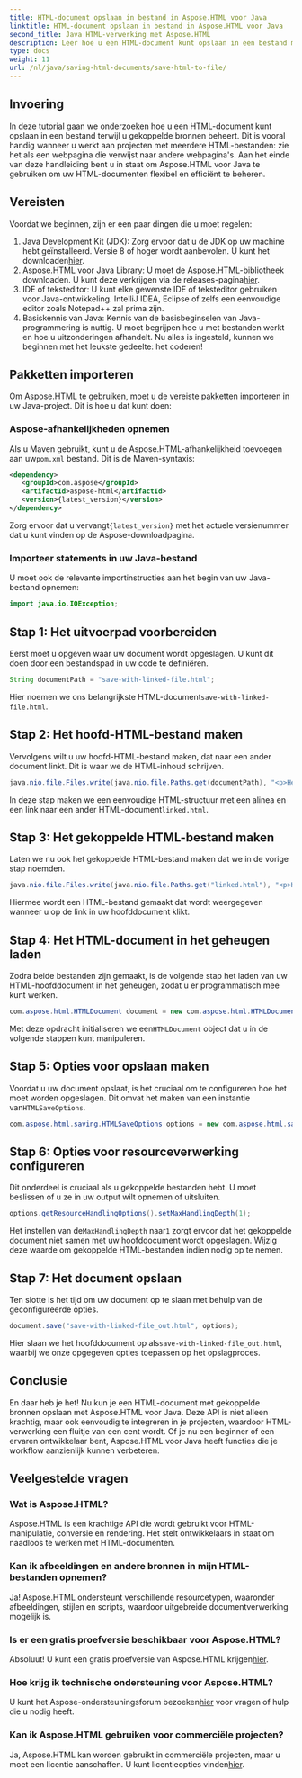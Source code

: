 ```yaml
---
title: HTML-document opslaan in bestand in Aspose.HTML voor Java
linktitle: HTML-document opslaan in bestand in Aspose.HTML voor Java
second_title: Java HTML-verwerking met Aspose.HTML
description: Leer hoe u een HTML-document kunt opslaan in een bestand met Aspose.HTML voor Java, ideaal voor het eenvoudig verwerken van meerdere gekoppelde bronnen.
type: docs
weight: 11
url: /nl/java/saving-html-documents/save-html-to-file/
---
```

## Invoering
In deze tutorial gaan we onderzoeken hoe u een HTML-document kunt opslaan in een bestand terwijl u gekoppelde bronnen beheert. Dit is vooral handig wanneer u werkt aan projecten met meerdere HTML-bestanden: zie het als een webpagina die verwijst naar andere webpagina's. Aan het einde van deze handleiding bent u in staat om Aspose.HTML voor Java te gebruiken om uw HTML-documenten flexibel en efficiënt te beheren.
## Vereisten
Voordat we beginnen, zijn er een paar dingen die u moet regelen:
1.  Java Development Kit (JDK): Zorg ervoor dat u de JDK op uw machine hebt geïnstalleerd. Versie 8 of hoger wordt aanbevolen. U kunt het downloaden[hier](https://www.oracle.com/java/technologies/javase-jdk11-downloads.html).
2.  Aspose.HTML voor Java Library: U moet de Aspose.HTML-bibliotheek downloaden. U kunt deze verkrijgen via de releases-pagina[hier](https://releases.aspose.com/html/java/).
3. IDE of teksteditor: U kunt elke gewenste IDE of teksteditor gebruiken voor Java-ontwikkeling. IntelliJ IDEA, Eclipse of zelfs een eenvoudige editor zoals Notepad++ zal prima zijn.
4. Basiskennis van Java: Kennis van de basisbeginselen van Java-programmering is nuttig. U moet begrijpen hoe u met bestanden werkt en hoe u uitzonderingen afhandelt.
Nu alles is ingesteld, kunnen we beginnen met het leukste gedeelte: het coderen!
## Pakketten importeren
Om Aspose.HTML te gebruiken, moet u de vereiste pakketten importeren in uw Java-project. Dit is hoe u dat kunt doen:
### Aspose-afhankelijkheden opnemen
 Als u Maven gebruikt, kunt u de Aspose.HTML-afhankelijkheid toevoegen aan uw`pom.xml` bestand. Dit is de Maven-syntaxis:
```xml
<dependency>
   <groupId>com.aspose</groupId>
   <artifactId>aspose-html</artifactId>
   <version>{latest_version}</version>
</dependency>
```
 Zorg ervoor dat u vervangt`{latest_version}` met het actuele versienummer dat u kunt vinden op de Aspose-downloadpagina.
### Importeer statements in uw Java-bestand
U moet ook de relevante importinstructies aan het begin van uw Java-bestand opnemen:
```java
import java.io.IOException;
```

## Stap 1: Het uitvoerpad voorbereiden
Eerst moet u opgeven waar uw document wordt opgeslagen. U kunt dit doen door een bestandspad in uw code te definiëren.
```java
String documentPath = "save-with-linked-file.html";
```
 Hier noemen we ons belangrijkste HTML-document`save-with-linked-file.html`.
## Stap 2: Het hoofd-HTML-bestand maken
Vervolgens wilt u uw hoofd-HTML-bestand maken, dat naar een ander document linkt. Dit is waar we de HTML-inhoud schrijven.
```java
java.nio.file.Files.write(java.nio.file.Paths.get(documentPath), "<p>Hello World!</p><a href='linked.html'>linked file</a>".getBytes());
```
 In deze stap maken we een eenvoudige HTML-structuur met een alinea en een link naar een ander HTML-document`linked.html`.
## Stap 3: Het gekoppelde HTML-bestand maken
Laten we nu ook het gekoppelde HTML-bestand maken dat we in de vorige stap noemden.
```java
java.nio.file.Files.write(java.nio.file.Paths.get("linked.html"), "<p>Hello linked file!</p>".getBytes());
```
Hiermee wordt een HTML-bestand gemaakt dat wordt weergegeven wanneer u op de link in uw hoofddocument klikt.
## Stap 4: Het HTML-document in het geheugen laden
Zodra beide bestanden zijn gemaakt, is de volgende stap het laden van uw HTML-hoofddocument in het geheugen, zodat u er programmatisch mee kunt werken.
```java
com.aspose.html.HTMLDocument document = new com.aspose.html.HTMLDocument(documentPath);
```
 Met deze opdracht initialiseren we een`HTMLDocument` object dat u in de volgende stappen kunt manipuleren.
## Stap 5: Opties voor opslaan maken
Voordat u uw document opslaat, is het cruciaal om te configureren hoe het moet worden opgeslagen. Dit omvat het maken van een instantie van`HTMLSaveOptions`.
```java
com.aspose.html.saving.HTMLSaveOptions options = new com.aspose.html.saving.HTMLSaveOptions();
```
## Stap 6: Opties voor resourceverwerking configureren
Dit onderdeel is cruciaal als u gekoppelde bestanden hebt. U moet beslissen of u ze in uw output wilt opnemen of uitsluiten. 
```java
options.getResourceHandlingOptions().setMaxHandlingDepth(1);
```
 Het instellen van de`MaxHandlingDepth` naar`1` zorgt ervoor dat het gekoppelde document niet samen met uw hoofddocument wordt opgeslagen. Wijzig deze waarde om gekoppelde HTML-bestanden indien nodig op te nemen.
## Stap 7: Het document opslaan
Ten slotte is het tijd om uw document op te slaan met behulp van de geconfigureerde opties.
```java
document.save("save-with-linked-file_out.html", options);
```
 Hier slaan we het hoofddocument op als`save-with-linked-file_out.html`, waarbij we onze opgegeven opties toepassen op het opslagproces.
## Conclusie
En daar heb je het! Nu kun je een HTML-document met gekoppelde bronnen opslaan met Aspose.HTML voor Java. Deze API is niet alleen krachtig, maar ook eenvoudig te integreren in je projecten, waardoor HTML-verwerking een fluitje van een cent wordt. Of je nu een beginner of een ervaren ontwikkelaar bent, Aspose.HTML voor Java heeft functies die je workflow aanzienlijk kunnen verbeteren.
## Veelgestelde vragen
### Wat is Aspose.HTML?  
Aspose.HTML is een krachtige API die wordt gebruikt voor HTML-manipulatie, conversie en rendering. Het stelt ontwikkelaars in staat om naadloos te werken met HTML-documenten.
### Kan ik afbeeldingen en andere bronnen in mijn HTML-bestanden opnemen?  
Ja! Aspose.HTML ondersteunt verschillende resourcetypen, waaronder afbeeldingen, stijlen en scripts, waardoor uitgebreide documentverwerking mogelijk is.
### Is er een gratis proefversie beschikbaar voor Aspose.HTML?  
 Absoluut! U kunt een gratis proefversie van Aspose.HTML krijgen[hier](https://releases.aspose.com/).
### Hoe krijg ik technische ondersteuning voor Aspose.HTML?  
 U kunt het Aspose-ondersteuningsforum bezoeken[hier](https://forum.aspose.com/c/html/29) voor vragen of hulp die u nodig heeft.
### Kan ik Aspose.HTML gebruiken voor commerciële projecten?  
Ja, Aspose.HTML kan worden gebruikt in commerciële projecten, maar u moet een licentie aanschaffen. U kunt licentieopties vinden[hier](https://purchase.aspose.com/buy).
